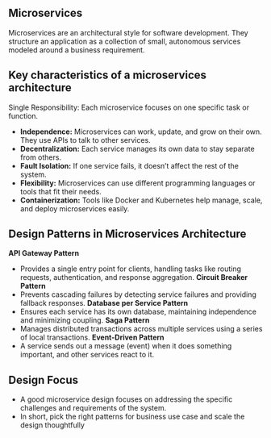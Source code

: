 ## Microservices
Microservices are an architectural style for software development. They structure an application as a collection of small, autonomous services modeled around a business requirement.
## Key characteristics of a microservices architecture
Single Responsibility: Each microservice focuses on one specific task or function.
- **Independence:** Microservices can work, update, and grow on their own. They use APIs to talk to other services.
- **Decentralization:** Each service manages its own data to stay separate from others.
- **Fault Isolation:** If one service fails, it doesn’t affect the rest of the system.
- **Flexibility:** Microservices can use different programming languages or tools that fit their needs.
- **Containerization:** Tools like Docker and Kubernetes help manage, scale, and deploy microservices easily.
## Design Patterns in Microservices Architecture
**API Gateway Pattern**
- Provides a single entry point for clients, handling tasks like routing requests, authentication, and response aggregation.
**Circuit Breaker Pattern**
- Prevents cascading failures by detecting service failures and providing fallback responses.
**Database per Service Pattern**
- Ensures each service has its own database, maintaining independence and minimizing coupling.
**Saga Pattern**
- Manages distributed transactions across multiple services using a series of local transactions.
**Event-Driven Pattern**
- A service sends out a message (event) when it does something important, and other services react to it.
## Design Focus
- A good microservice design focuses on addressing the specific challenges and requirements of the system.
- In short, pick the right patterns for business use case and scale the design thoughtfully
